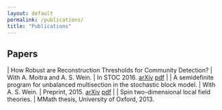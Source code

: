 ```yaml
---
layout: default
permalink: /publications/
title: "Publications"
---
```


<article class="wrap" itemscope itemtype="http://schema.org/Article">
<div class="inner-wrap">

## Papers

| How Robust are Reconstruction Thresholds for Community Detection?
|     With A. Moitra and A. S. Wein. 
|     In STOC 2016. [arXiv](http://arxiv.org/abs/1511.01473) [pdf](http://arxiv.org/pdf/1511.01473.pdf)
|
| A semidefinite program for unbalanced multisection in the stochastic block model.
|     With A. S. Wein. 
|     Preprint, 2015. [arXiv](http://arxiv.org/abs/1507.05605) [pdf](http://arxiv.org/pdf/1507.05605.pdf)
|
| Spin two-dimensional local field theories.
|     MMath thesis, University of Oxford, 2013.

</div>
</article>
